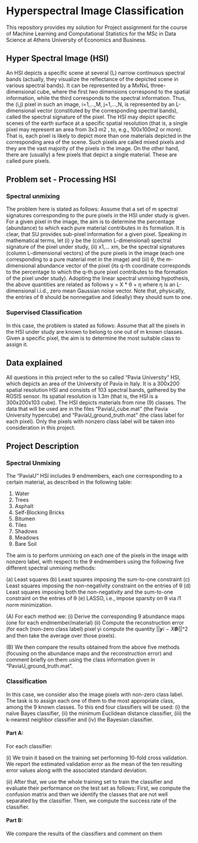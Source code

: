 # Hyperspectral Image Classification

This repository provides my solution for Project assignment for the course of Machine Learning and Computational Statistics for the MSc in Data Science at Athens University of Economics and Business.

## Hyper Spectral Image (HSI)

An HSI depicts a specific scene at several (L) narrow continuous spectral bands (actually, they visualize the reflectance of the depicted scene
in various spectral bands). 
It can be represented by a MxNxL three-dimensional cube, where the first two dimensions correspond to the spatial information, while the third
corresponds to the spectral information. 
Thus, the (i,j) pixel in such an image, i=1,…,M, j=1,…,N, is represented by an L-dimensional vector (constituted by the corresponding
spectral bands), called the spectral signature of the pixel.
The HSI may depict specific scenes of the earth surface at a specific spatial resolution (that is, a single pixel
may represent an area from 3x3 m2 , to, e.g., 100x100m2 or more). 
That is, each pixel is likely to depict more than one materials depicted in the corresponding area of the
scene. 
Such pixels are called mixed pixels and they are the vast majority of the pixels in the image. On the other hand, there are (usually) a few pixels that depict a single
material. These are called pure pixels.

## Problem set - Processing HSI

### Spectral unmixing

The problem here is stated as follows: Assume that a set of m spectral signatures corresponding to the pure pixels in the HSI under study is given.
For a given pixel in the image, the aim is to determine the percentage (abundance) to which each pure material contributes in its formation. 
It is clear, that SU provides sub-pixel information for a given pixel. 
Speaking in mathematical terms, let
(i) y be the (column L-dimensional) spectral signature of the pixel under study,
(ii) x1,… xm, be the spectral signatures (column L-dimensional vectors) of the pure
pixels in the image (each one corresponding to a pure material met in the image) and
(iii) θ, the m-dimensional abundance vector of the pixel (its q-th coordinate
corresponds to the percentage to which the q-th pure pixel contributes to the
formation of the pixel under study).
Adopting the linear spectral unmixing hypothesis, the above quantities are related
as follows y = X * θ + η where η is an L-dimensional i.i.d., zero mean Gaussian noise vector. Note that,
physically, the entries of θ should be nonnegative and (ideally) they should sum to
one.

### Supervised Classification

In this case, the problem is stated as follows: Assume that all the pixels in the HSI under study are known to belong to one out of m
known classes. 
Given a specific pixel, the aim is to determine the most suitable class to assign it.

## Data explained

All questions in this project refer to the so called “Pavia University” HSI, which depicts
an area of the University of Pavia in Italy. It is a 300x200 spatial resolution HSI and
consists of 103 spectral bands, gathered by the ROSIS sensor. Its spatial resolution is
1.3m (that is, the HSI is a 300x200x103 cube). The HSI depicts materials from nine (9)
classes. The data that will be used are in the files “PaviaU_cube.mat” (the Pavia
University hypercube) and “PaviaU_ground_truth.mat” (the class label for each pixel). 
Only the pixels with nonzero class label will be taken into consideration in this
project.

## Project Description

### Spectral Unmixing

The “PaviaU” HSI includes 9 endmembers, each one corresponding to a certain material,
as described in the following table:
1) Water
2) Trees
3) Asphalt
4) Self-Blocking Bricks
5) Bitumen
6) Tiles
7) Shadows
8) Meadows
9) Bare Soil

The aim is to perform unmixing on each one of the pixels in the image with
nonzero label, with respect to the 9 endmembers using the following five different spectral unmixing methods:

(a) Least squares
(b) Least squares imposing the sum-to-one constraint
(c) Least squares imposing the non-negativity constraint on the entries of θ
(d) Least squares imposing both the non-negativity and the sum-to-one constraint on
the entries of θ
(e) LASSO, i.e., impose sparsity on θ via 𝑙1 norm minimization.

(A) For each method we:
(i) Derive the corresponding 9 abundance maps (one for each
endmember/material)
(ii) Compute the reconstruction error (for each (non-zero class label) pixel yi
compute the quantity ||𝒚𝑖 − 𝑋𝜽𝑖||^2 and then take the average over those pixels).

(B) We then compare the results obtained from the above five methods (focusing on the
abundance maps and the reconstruction error) and comment briefly on them using
the class information given in “PaviaU_ground_truth.mat”.

### Classification

In this case, we consider also the image pixels with non-zero class label. The task is to
assign each one of them to the most appropriate class, among the 9 known classes. To
this end four classifiers will be used: 
(i) the naïve Bayes classifier, 
(ii) the minimum Euclidean distance classifier, 
(iii) the k-nearest neighbor classifier and 
(iv) the Bayesian classifier.

#### Part A:

For each classifier:

(i) We train it based on the training set performing 10-fold cross validation. We report the estimated validation 
error as the mean of the ten resulting error values along with the associated standard deviation.

(ii) After that, we use the whole training set to train the classifier and evaluate their
performance on the test set as follows: First, we compute the confusion matrix and then 
we identify the classes that are not well separated by the classifier. 
Then, we compute the success rate of the classifier.


#### Part B:

We compare the results of the classifiers and comment on them 





